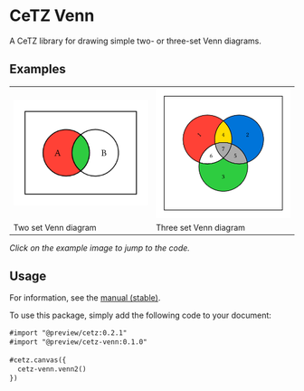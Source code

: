 # CeTZ Venn

A CeTZ library for drawing simple two- or three-set Venn diagrams.

## Examples
<!-- img width is set so the table gets evenly spaced by GitHubs css -->
<table><tr>
  <td>
    <a href="gallery/venn2.typ">
      <img src="gallery/venn2.png" width="250px">
    </a>
  </td>
  <td>
    <a href="gallery/venn3.typ">
      <img src="gallery/venn3.png" width="250px">
    </a>
  </td>
</tr><tr>
  <td>Two set Venn diagram</td>
  <td>Three set Venn diagram</td>
</tr></table>

*Click on the example image to jump to the code.*

## Usage

For information, see the [manual (stable)](https://github.com/johannes-wolf/cetz-venn/blob/stable/manual.pdf?raw=true).

To use this package, simply add the following code to your document:
```
#import "@preview/cetz:0.2.1"
#import "@preview/cetz-venn:0.1.0"

#cetz.canvas({
  cetz-venn.venn2()
})
```
